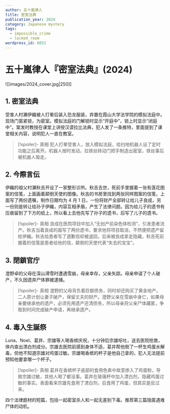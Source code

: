 ```yaml
---
author: 五十嵐律人
title: 密室法典
publication_year: 2024
category: Japanese mystery
tags:
  - impossible_crime
  - locked_room
wordpress_id: 6651
---
```


# 五十嵐律人『密室法典』(2024)

![[images/2024_cover.jpg|250]]

## 1. 密室法典

受害人村瀬伊織被人打晕后装入恐龙服装，弃置在霞山大学法学院的模拟法庭中。现场门窗紧锁，为密室。模拟法庭的门解锁时显示“开庭中”，锁上时显示“闭庭中”。案发时教授在课堂上讲授汉谟拉比法典，犯人发了一条推特，里面提到了课堂相关内容，说明犯人一直在教室。

> [!spoiler]- 真相
> 犯人打晕受害人，放入模拟法庭，给扫地机器人设了定时功能之后离开。机器人按时发动，拉铁丝转动门把手制造出密室，铁丝事后被机器人吸走。

## 2. 今際言伝

伊織的祖父村瀬秋吉开设了一家整形诊所。秋吉去世，死前手里握着一张有莲花图案的信笺，上面画着颠倒天使的图像。秋吉的书房里找到两张同样图案的信笺，上面写了两份遗嘱，制作日期均为 4 月 1 日，一份将财产全部转让给儿子良成，另一份则是转让给孙子伊織，内容互相矛盾，产生了法律问题。因为给儿子的遗书有压痕留到了下方的纸上，所以看上去他先写了孙子的遗书，后写了儿子的遗书。

> [!spoiler]- 真相
> 良成在医院项目中加入“无创产前染色体检测”，引发患者流产。秋吉当着良成的面写了两份遗书，要求他将项目取消，不然便把遗产留给伊織。秋吉给患者写了道歉信却被退回，后来被良成拿走隐藏。秋吉死前握着的信笺是患者给他的信，颠倒的天使代表“失去的宝宝”。

## 3. 閉鎖官庁

澄野卓的父母在深山滑雪时遭遇雪崩，母亲幸存，父亲失踪。母亲申请了个人破产，不久因遗弃尸体罪被逮捕。

> [!spoiler]- 真相
> 澄野的父母背负着巨额债务，同时却还购买了黄金地产。二人原计划让妻子破产，保留丈夫的财产。澄野父亲在雪崩中身亡，如果母亲要继承他的遗产，必须先用遗产还清债务，所以母亲将父亲尸体藏匿，争取到时间完成破产申请，再继承遗产。

## 4. 毒入生誕祭

Luna、Noel、葛井、宗雄等人喝香槟庆祝，十分钟后宗雄呕吐，送去医院抢救，体内查出漂白剂成分。宗雄去医院前感到身体不适，葛井帮他倒了一杯生鸡蛋水解毒，但他不知道宗雄对鸡蛋过敏。宗雄喝香槟的杯子是他自己拿的，犯人无法提前预知他要拿哪一个杯子。

> [!spoiler]- 真相
> 葛井在香槟杯子底部的食用色素中故意掺入了鸡蛋粉，导致宗雄过敏，其他人喝了都没事。葛井在玻璃杯中加入漂白剂，隐藏鸡蛋过敏的事实。表面看来宗雄先食用了漂白剂，后食用了鸡蛋，但其实是反过来。

四个法律题材的短篇，包括一起密室杀人和一起无差别下毒。推荐第三篇隐匿遇难尸体的动机。